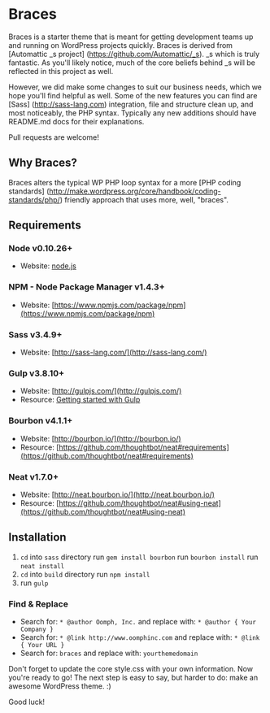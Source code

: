 # Braces

Braces is a starter theme that is meant for getting development teams up and running on WordPress projects quickly. Braces is derived from [Automattic _s project] (https://github.com/Automattic/_s). _s which is truly fantastic. As you'll likely notice, much of the core beliefs behind _s will be reflected in this project as well.

However, we did make some changes to suit our business needs, which we hope you'll find helpful as well. Some of the new features you can find are [Sass] (http://sass-lang.com) integration, file and structure clean up, and most noticeably, the PHP syntax. Typically any new additions should have README.md docs for their explanations.

Pull requests are welcome!

## Why Braces?

Braces alters the typical WP PHP loop syntax for a more [PHP coding standards] (http://make.wordpress.org/core/handbook/coding-standards/php/) friendly approach that uses more, well, "braces".

## Requirements

### Node v0.10.26+
- Website: [node.js](http://nodejs.org)

### NPM - Node Package Manager v1.4.3+
- Website: [https://www.npmjs.com/package/npm](https://www.npmjs.com/package/npm)

### Sass v3.4.9+
- Website: [http://sass-lang.com/](http://sass-lang.com/)

### Gulp v3.8.10+
- Website: [http://gulpjs.com/](http://gulpjs.com/)
- Resource: [Getting started with Gulp](travismaynard.com/writing/getting-started-with-gulp)

### Bourbon v4.1.1+
- Website: [http://bourbon.io/](http://bourbon.io/)
- Resource: [https://github.com/thoughtbot/neat#requirements](https://github.com/thoughtbot/neat#requirements)

### Neat v1.7.0+
- Website: [http://neat.bourbon.io/](http://neat.bourbon.io/)
- Resource: [https://github.com/thoughtbot/neat#using-neat](https://github.com/thoughtbot/neat#using-neat)

## Installation

1. `cd` into `sass` directory run `gem install bourbon` run `bourbon install` run `neat install`
2. `cd` into `build` directory run `npm install`
3. run `gulp`

### Find & Replace

* Search for: `* @author Oomph, Inc.` and replace with: `* @author { Your Company }`
* Search for: `* @link http://www.oomphinc.com` and replace with: `* @link { Your URL }`
* Search for: `braces` and replace with: `yourthemedomain`

Don't forget to update the core style.css with your own information.
Now you're ready to go! The next step is easy to say, but harder to do: make an awesome WordPress theme. :)

Good luck!